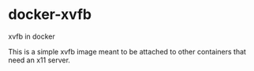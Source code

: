 docker-xvfb
===========

xvfb in docker

This is a simple xvfb image meant to be attached to other containers that need an x11 server.
